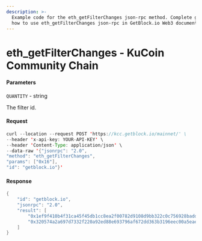 ```yaml
---
description: >-
  Example code for the eth_getFilterChanges json-rpc method. Сomplete guide on
  how to use eth_getFilterChanges json-rpc in GetBlock.io Web3 documentation.
---
```


# eth\_getFilterChanges - KuCoin Community Chain

#### Parameters

`QUANTITY` - string

The filter id.

#### Request

```java
curl --location --request POST 'https://kcc.getblock.io/mainnet/' \
--header 'x-api-key: YOUR-API-KEY' \
--header 'Content-Type: application/json' \
--data-raw '{"jsonrpc": "2.0",
"method": "eth_getFilterChanges",
"params": ["0x16"],
"id": "getblock.io"}'
```

#### Response

```java
{
    "id": "getblock.io",
    "jsonrpc": "2.0",
    "result": [
        "0x1ef9f410b4f31ca45f45db1cc8ea2f00782d9108d9bb322c0c756928baddce0a",
        "0x320574a2a697d7332f220a92ed88e693796af672dd363b3196eec00a5eaebfa6"
    ]
}
```

